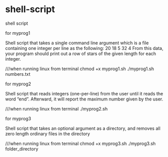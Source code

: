 # shell-script
shell script 

for myprog1

Shell script that takes a single command line argument which is a file containing one
integer per line as the following:
20
18
5
32
4
From this data, your program should print out a row of stars of the given length for each integer.

///when running linux  from terminal
chmod +x myprog1.sh
./myprog1.sh numbers.txt

for myprog2

Shell script that reads integers (one-per-line) from the user until it reads the word “end”.
Afterward, it will report the maximum number given by the user.

///when running linux from terminal
./myprog2.sh

for myprog3

Shell script that takes an optional argument as a directory, and removes all zero length
ordinary files in the directory

///when running linux from terminal
chmod +x myprog3.sh
./myprog3.sh folder_directory

